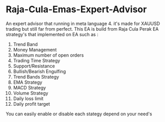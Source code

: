 # Raja-Cula-Emas-Expert-Advisor
An expert advisor that running in meta language 4. it's made for XAUUSD trading but still far from perfect. This EA is build from Raja Cula Perak EA
strategy's that implemented on EA such as :
1. Trend Band
2. Money Management
3. Maximum number of open orders
4. Trading Time Strategy
5. Support/Resistance
6. Bullish/Bearish Engulfing
7. Trend Bands Strategy
8. EMA Strategy
9. MACD Strategy
10. Volume Strategy
11. Daily loss limit
12. Daily profit target

You can easily enable or disable each stategy depend on your need's

